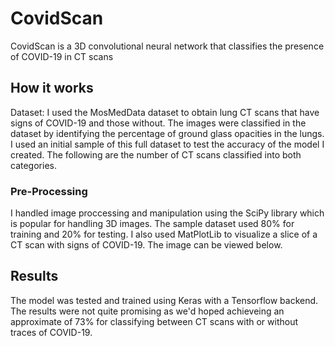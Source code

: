 # CovidScan

CovidScan is a 3D convolutional neural network that classifies the presence of COVID-19 in CT scans

## How it works

Dataset: I used the MosMedData dataset to obtain lung CT scans that have signs of COVID-19 and those without. The images were classified in the dataset by identifying the percentage of ground glass opacities in the lungs. I used an initial sample of this full dataset to test the accuracy of the model I created. The following are the number of CT scans classified into both categories.


### Pre-Processing

I handled image proccessing and manipulation using the SciPy library which is popular for handling 3D images. The sample dataset used 80% for training and 20% for testing. I also used MatPlotLib to visualize a slice of a CT scan with signs of COVID-19. The image can be viewed below.


## Results

The model was tested and trained using Keras with a Tensorflow backend. The results were not quite promising as we'd hoped achieveing an approximate of 73% for classifying between CT scans with or without traces of COVID-19.
